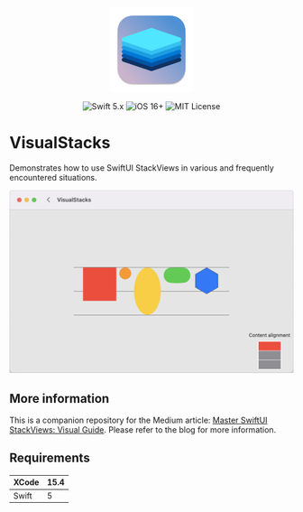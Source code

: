 <p align="center">
  <img width="150" height="150" src="./assets/visual-stacks-app-icon.svg">
</p>

<p align="center">
    <img src="https://img.shields.io/badge/Swift-5.x-orange?logo=swift" alt="Swift 5.x">
    <img src="https://img.shields.io/badge/iOS-16%2B-blue?logo=apple" alt="iOS 16+">
    <img src="https://img.shields.io/badge/License-MIT-lightgrey" alt="MIT License">
</p>

# VisualStacks
Demonstrates how to use SwiftUI StackViews in various and frequently encountered situations.

<p align="center">
  <img src="./assets/hero-image.png">
</p>


## More information
This is a companion repository for the Medium article: [Master SwiftUI StackViews: Visual Guide](https://blog.eclypse.io/master-swiftui-stackviews-visual-guide-2394eaa91564). Please refer to the blog for more information.


## Requirements

| XCode | 15.4 |
|:----------|:----------|
| Swift | 5 |



